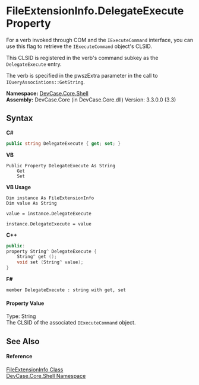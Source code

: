 # FileExtensionInfo.DelegateExecute Property 
 

For a verb invoked through COM and the `IExecuteCommand` interface, you can use this flag to retrieve the `IExecuteCommand` object's CLSID. 

 This CLSID is registered in the verb's command subkey as the `DelegateExecute` entry. 

 The verb is specified in the pwszExtra parameter in the call to `IQueryAssociations::GetString`.

**Namespace:**&nbsp;<a href="N_DevCase_Core_Shell">DevCase.Core.Shell</a><br />**Assembly:**&nbsp;DevCase.Core (in DevCase.Core.dll) Version: 3.3.0.0 (3.3)

## Syntax

**C#**<br />
``` C#
public string DelegateExecute { get; set; }
```

**VB**<br />
``` VB
Public Property DelegateExecute As String
	Get
	Set
```

**VB Usage**<br />
``` VB Usage
Dim instance As FileExtensionInfo
Dim value As String

value = instance.DelegateExecute

instance.DelegateExecute = value
```

**C++**<br />
``` C++
public:
property String^ DelegateExecute {
	String^ get ();
	void set (String^ value);
}
```

**F#**<br />
``` F#
member DelegateExecute : string with get, set

```


#### Property Value
Type: String<br />The CLSID of the associated `IExecuteCommand` object.

## See Also


#### Reference
<a href="T_DevCase_Core_Shell_FileExtensionInfo">FileExtensionInfo Class</a><br /><a href="N_DevCase_Core_Shell">DevCase.Core.Shell Namespace</a><br />